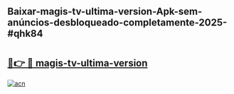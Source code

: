## Baixar-magis-tv-ultima-version-Apk-sem-anúncios-desbloqueado-completamente-2025-#qhk84

# <h2><a href="https://ainizakaria.my?title=magis-tv-ultima-version&ref=22M">🔗👉 🔴 magis-tv-ultima-version</a></h2>

[![acn](https://github.com/user-attachments/assets/0f9c940e-d8b0-45ae-aac7-cd30a18b3e1c)](https://ainizakaria.my?title=magis-tv-ultima-version&ref=22M)

